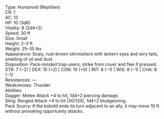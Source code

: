 Type: Humanoid (Reptilian)  
CR: 1  
AC: 13  
HP: 10 (3d6)  
Vitality: 8 (2d4+2)  
Speed: 30 ft  
Size: Small  
Height: 2–3 ft  
Weight: 25–35 lbs  
Appearance: Scaly, rust-brown skirmishers with lantern eyes and wiry tails, smelling of oil and dust.  
Disposition: Pack-minded trap-users; strike from cover and flee if pressed.  
STR: 7 (−2) | DEX: 15 (+2) | CON: 10 (+0) | INT: 8 (−1) | WIS: 8 (−1) | CHA: 8 (−1)  
Resistances: —  
Weaknesses: Thunder  
Abilities:  
Dagger: Melee Attack +4 to hit, 1d4+2 piercing damage.  
Sling: Ranged Attack +4 to hit (30/120), 1d4+2 bludgeoning.  
Pack Scurry: If the kobold ends its turn adjacent to an ally, it may move 10 ft without provoking opportunity attacks.